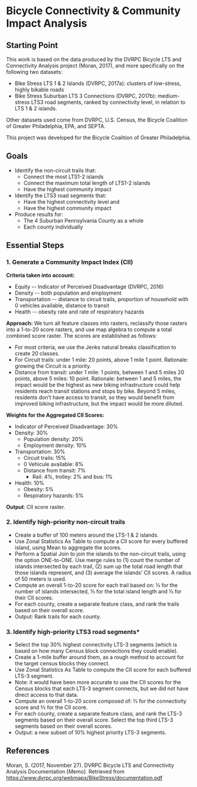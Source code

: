# Bicycle Connectivity & Community Impact Analysis

## Starting Point
This work is based on the data produced by the DVRPC Bicycle LTS and Connectivity Analysis project (Moran, 2017), and more specifically on the following two datasets:
* Bike Stress LTS 1 & 2 Islands (DVRPC, 2017a): clusters of low-stress, highly bikable roads
* Bike Stress Suburban LTS 3 Connections (DVRPC, 2017b): medium-stress LTS3 road segments, ranked by connectivity level, in relation to LTS 1 & 2 islands.

Other datasets used come from DVRPC, U.S. Census, the Bicycle Coalition of Greater Philadelphia, EPA, and SEPTA.

This project was developed for the Bicycle Coalition of Greater Philadelphia.

## Goals
* Identify the non-circuit trails that:
  * Connect the most LTS1-2 islands
  * Connect the maximum total length of LTS1-2 islands
  * Have the highest community impact
* Identify the LTS3 road segments that:
  * Have the highest connectivity level and
  * Have the highest community impact
* Produce results for:
  * The 4 Suburban Pennsylvania County as a whole
  * Each county individually

## Essential Steps
### 1. Generate a Community Impact Index (CII)
**Criteria taken into account:**
* Equity -- Indicator of Perceived Disadvantage (DVRPC, 2016)
* Density -- both population and employment  
* Transportation -- distance to  circuit trails, proportion of household with 0 vehicles available, distance to transit
* Health -- obesity rate and rate of respiratory hazards


**Approach:** We turn all feature classes into rasters, reclassify those rasters into a 1-to-20 score rasters, and use map algebra to compute a total combined score raster. The scores are established as follows:
* For most criteria, we use the Jenks natural breaks classification to create 20 classes.
* For Circuit trails:  under 1 mile: 20 points, above 1 mile 1 point. Rationale: growing the Circuit is a priority.
* Distance from transit:  under 1 mile: 1 points, between 1 and 5 miles 20 points, above 5 miles: 10 point. Rationale: between 1 and 5 miles, the impact would be the highest as new biking infrastructure could help residents reach transit stations and stops by bike. Beyond 5 miles, residents don’t have access to transit, so they would benefit from improved biking infrastructure, but the impact would be more diluted.


**Weights for the Aggregated CII Scores:**
* Indicator of Perceived Disadvantage: 30%
* Density: 30%
  * Population density: 20%
  * Employment density: 10%
* Transportation: 30%
  * Circuit trails: 15%
  * 0 Vehicule available: 8%
  * Distance from transit: 7%
    * Rail: 4%, trolley: 2% and bus: 1%
* Health: 10%
  * Obesity: 5%
  * Respiratory hazards: 5%

**Output**: CII score raster.

### 2. Identify high-priority non-circuit trails
* Create a buffer of 100 meters around the LTS-1 & 2 islands.
* Use Zonal Statistics As Table to compute a CII score for every buffered island, using Mean to aggregate the scores.
* Perform a Spatial Join to join the islands to the non-circuit trails, using the option ONE-to-ONE. Use merge rules to (1) count the number of islands intersected by each trail,  (2) sum up the total road length that those islands represent, and (3) average the islands’ CII scores. A radius of 50 meters is used.
* Compute an overall 1-to-20 score for each trail based on: ⅓ for the number of islands intersected, ⅓ for the total island length and ⅓ for their CII scores.   
* For each county, create a separate feature class, and rank the trails based on their overall score.
* Output: Rank trails for each county.

### 3. Identify high-priority LTS3 road segments*
* Select the top 30% highest connectivity LTS-3 segments (which is based on how many Census block connections they could enable).
* Create a 1-mile buffer around them, as a rough method to account for the target census blocks they connect.
* Use Zonal Statistics As Table to compute the CII score for each buffered LTS-3 segment.
* Note: it would have been more accurate to use the CII scores for the Census blocks that each LTS-3 segment connects, but we did not have direct access to that data.
* Compute an overall 1-to-20 score composed of: ⅓ for the connectivity score and ⅔ for the CII score. 
* For each county, create a separate feature class, and rank the LTS-3 segments based on their overall score. Select the top third LTS-3 segments based on their overall scores.
* Output: a new subset of 10% highest priority LTS-3 segments.

## References
Moran, S. (2017, November 27). DVRPC Bicycle LTS and Connectivity Analysis Documentation [Memo]. Retrieved from
https://www.dvrpc.org/webmaps/BikeStress/documentation.pdf
